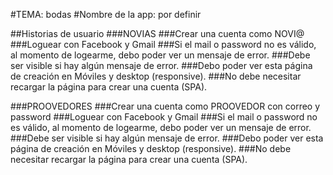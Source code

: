 #TEMA: bodas 
#Nombre de la app: por definir

##Historias de usuario
###NOVIAS
###Crear una cuenta como NOVI@
###Loguear con Facebook y Gmail
###Si el mail o password no es válido, al momento de logearme, debo poder ver un mensaje de error.
###Debe ser visible si hay algún mensaje de error.
###Debo poder ver esta página de creación en Móviles y desktop (responsive).
###No debe necesitar recargar la página para crear una cuenta (SPA).



###PROOVEDORES
###Crear una cuenta como PROOVEDOR con correo y password
###Loguear con Facebook y Gmail
###Si el mail o password no es válido, al momento de logearme, debo poder ver un mensaje de error.
###Debe ser visible si hay algún mensaje de error.
###Debo poder ver esta página de creación en Móviles y desktop (responsive).
###No debe necesitar recargar la página para crear una cuenta (SPA).




